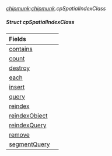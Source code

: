 _[chipmunk](../../modules/chipmunk/chipmunk-module.md):[chipmunk](../../modules/chipmunk/chipmunk-module.md).cpSpatialIndexClass_
##### Struct cpSpatialIndexClass

| Fields | |
|:---|:---|
| [contains](chipmunk-cpspatialindexclass-contains.md) |  |
| [count](chipmunk-cpspatialindexclass-count.md) |  |
| [destroy](chipmunk-cpspatialindexclass-destroy.md) |  |
| [each](chipmunk-cpspatialindexclass-each.md) |  |
| [insert](chipmunk-cpspatialindexclass-insert.md) |  |
| [query](chipmunk-cpspatialindexclass-query.md) |  |
| [reindex](chipmunk-cpspatialindexclass-reindex.md) |  |
| [reindexObject](chipmunk-cpspatialindexclass-reindexobject.md) |  |
| [reindexQuery](chipmunk-cpspatialindexclass-reindexquery.md) |  |
| [remove](chipmunk-cpspatialindexclass-remove.md) |  |
| [segmentQuery](chipmunk-cpspatialindexclass-segmentquery.md) |  |
